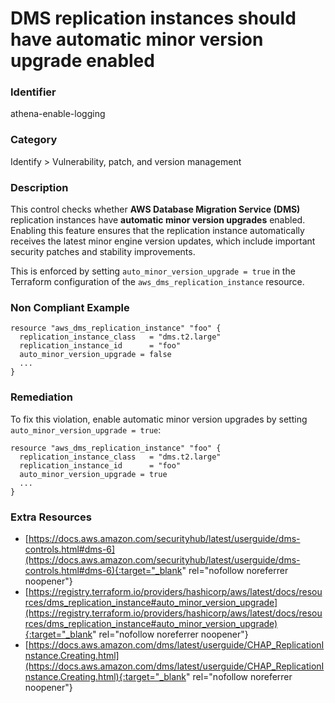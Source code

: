 # DMS replication instances should have automatic minor version upgrade enabled

### Identifier

athena-enable-logging

### Category

Identify > Vulnerability, patch, and version management

### Description

This control checks whether **AWS Database Migration Service (DMS)** replication instances have **automatic minor version upgrades** enabled. Enabling this feature ensures that the replication instance automatically receives the latest minor engine version updates, which include important security patches and stability improvements.

This is enforced by setting `auto_minor_version_upgrade = true` in the Terraform configuration of the `aws_dms_replication_instance` resource.

### Non Compliant Example

``` hcl
resource "aws_dms_replication_instance" "foo" {
  replication_instance_class   = "dms.t2.large"
  replication_instance_id      = "foo"
  auto_minor_version_upgrade = false
  ...
}
```

### Remediation

To fix this violation, enable automatic minor version upgrades by setting `auto_minor_version_upgrade = true`:

``` hcl
resource "aws_dms_replication_instance" "foo" {
  replication_instance_class   = "dms.t2.large"
  replication_instance_id      = "foo"
  auto_minor_version_upgrade = true
  ...
}
```

### Extra Resources

- [https://docs.aws.amazon.com/securityhub/latest/userguide/dms-controls.html#dms-6](https://docs.aws.amazon.com/securityhub/latest/userguide/dms-controls.html#dms-6){:target="_blank" rel="nofollow noreferrer noopener"}
- [https://registry.terraform.io/providers/hashicorp/aws/latest/docs/resources/dms_replication_instance#auto_minor_version_upgrade](https://registry.terraform.io/providers/hashicorp/aws/latest/docs/resources/dms_replication_instance#auto_minor_version_upgrade){:target="_blank" rel="nofollow noreferrer noopener"}
- [https://docs.aws.amazon.com/dms/latest/userguide/CHAP_ReplicationInstance.Creating.html](https://docs.aws.amazon.com/dms/latest/userguide/CHAP_ReplicationInstance.Creating.html){:target="_blank" rel="nofollow noreferrer noopener"}
